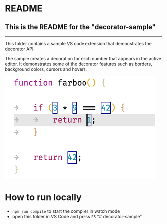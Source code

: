 # README
## This is the README for the "decorator-sample" 
-------------------

This folder contains a sample VS code extension that demonstrates the decorator API.

The sample creates a decoration for each number that appears in the active editor. It
demonstrates some of the decorator features such as borders, background colors, cursors
and hovers. 

![sample](preview.png)

# How to run locally

* `npm run compile` to start the compiler in watch mode
* open this folder in VS Code and press `F5`
"# decorator-sample" 
